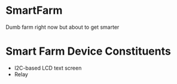# SmartFarm

Dumb farm right now but about to get smarter

# Smart Farm Device Constituents
- I2C-based LCD text screen
- Relay
